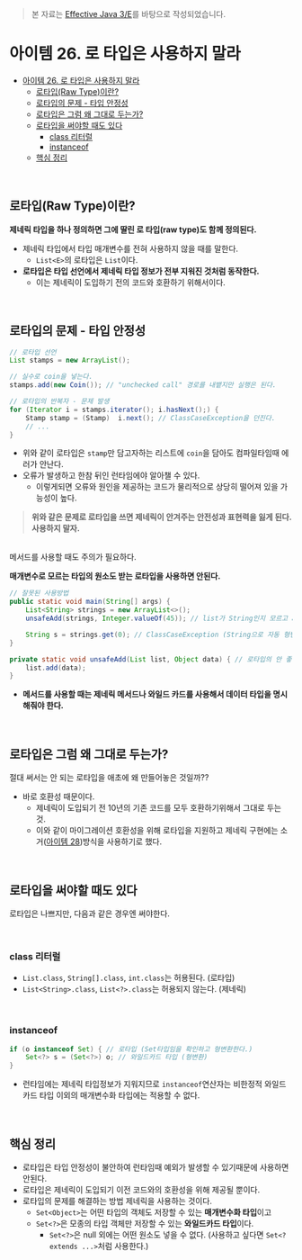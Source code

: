 > 본 자료는 [Effective Java 3/E]()를 바탕으로 작성되었습니다.

# 아이템 26. 로 타입은 사용하지 말라

- [아이템 26. 로 타입은 사용하지 말라](#아이템-26-로-타입은-사용하지-말라)
  - [로타입(Raw Type)이란?](#로타입raw-type이란)
  - [로타입의 문제 - 타입 안정성](#로타입의-문제---타입-안정성)
  - [로타입은 그럼 왜 그대로 두는가?](#로타입은-그럼-왜-그대로-두는가)
  - [로타입을 써야할 때도 있다](#로타입을-써야할-때도-있다)
    - [class 리터럴](#class-리터럴)
    - [instanceof](#instanceof)
  - [핵심 정리](#핵심-정리)

<br>

## 로타입(Raw Type)이란?
**제네릭 타입을 하나 정의하면 그에 딸린 로 타입(raw type)도 함께 정의된다.**
* 제네릭 타입에서 타입 매개변수를 전혀 사용하지 않을 때를 말한다.
  * `List<E>`의 로타입은 `List`이다.
* **로타입은 타입 선언에서 제네릭 타입 정보가 전부 지워진 것처럼 동작한다.**
  * 이는 제네릭이 도입하기 전의 코드와 호환하기 위해서이다.

<br>

## 로타입의 문제 - 타입 안정성

```java
// 로타입 선언
List stamps = new ArrayList();

// 실수로 coin을 넣는다.
stamps.add(new Coin()); // "unchecked call" 경로를 내뱉지만 실행은 된다.

// 로타입의 반복자 - 문제 발생
for (Iterator i = stamps.iterator(); i.hasNext();) {
    Stamp stamp = (Stamp)  i.next(); // ClassCaseException을 던진다.
    // ...
}
```
* 위와 같이 로타입은 `stamp`만 담고자하는 리스트에 `coin`을 담아도 컴파일타임때 에러가 안난다.
* 오류가 발생하고 한참 뒤인 런타임에야 알아챌 수 있다.
  * 이렇게되면 오류와 원인을 제공하는 코드가 물리적으로 상당히 떨어져 있을 가능성이 높다.
> **위와 같은 문제로 로타입을 쓰면 제네릭이 안겨주는 안전성과 표현력을 잃게 된다. 사용하지 말자.**

<br>
메서드를 사용할 때도 주의가 필요하다.

**매개변수로 모르는 타입의 원소도 받는 로타입을 사용하면 안된다.**

```java
// 잘못된 사용방법
public static void main(String[] args) {
    List<String> strings = new ArrayList<>();
    unsafeAdd(strings, Integer.valueOf(45)); // list가 String인지 모르고 add하게 된다.

    String s = strings.get(0); // ClassCaseException (String으로 자동 형변환을 시도하다가 예외 발생)
}

private static void unsafeAdd(List list, Object data) { // 로타입의 안 좋은 예시
    list.add(data);
}
```
* **메서드를 사용할 때는 제네릭 메서드나 와일드 카드를 사용해서 데이터 타입을 명시해줘야 한다.**

<br>

## 로타입은 그럼 왜 그대로 두는가?
절대 써서는 안 되는 로타입을 애초에 왜 만들어놓은 것일까??
* 바로 호환성 때문이다.
  * 제네릭이 도입되기 전 10년의 기존 코드를 모두 호환하기위해서 그대로 두는 것.
  * 이와 같이 마이그레이션 호환성을 위해 로타입을 지원하고 제네릭 구현에는 소거([아이템 28](./item28.md))방식을 사용하기로 했다.

<br>

## 로타입을 써야할 때도 있다
로타입은 나쁘지만, 다음과 같은 경우엔 써야한다.

<br>

### class 리터럴
* `List.class`, `String[].class`, `int.class`는 허용된다. (로타입)
* `List<String>.class`, `List<?>.class`는 허용되지 않는다. (제네릭)

<br>

### instanceof
```java
if (o instanceof Set) { // 로타입 (Set타입임을 확인하고 형변환한다.)
    Set<?> s = (Set<?>) o; // 와일드카드 타입 (형변환)
}
```
* 런타임에는 제네릭 타입정보가 지워지므로 `instanceof`연산자는 비한정적 와일드카드 타입 이외의 매개변수화 타입에는 적용할 수 없다.

<br>

## 핵심 정리
* 로타입은 타입 안정성이 불안하여 런타임때 예외가 발생할 수 있기때문에 사용하면 안된다.
* 로타입은 제네릭이 도입되기 이전 코드와의 호환성을 위해 제공될 뿐이다.
* 로타입의 문제를 해결하는 방법 제네릭을 사용하는 것이다.
  * `Set<Object>`는 어떤 타입의 객체도 저장할 수 있는 **매개변수화 타입**이고
  * `Set<?>`은 모종의 타입 객체만 저장할 수 있는 **와일드카드 타입**이다.
    * `Set<?>`은 null 외에는 어떤 원소도 넣을 수 없다.  (사용하고 싶다면 `Set<? extends ...>`처럼 사용한다.)